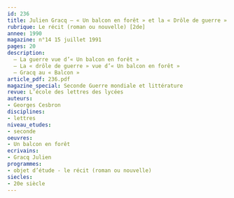 ```yaml
---
id: 236
title: Julien Gracq – « Un balcon en forêt » et la « Drôle de guerre » 
rubrique: Le récit (roman ou nouvelle) [2de]
annee: 1990
magazine: n°14 15 juillet 1991
pages: 20
description: 
  – La guerre vue d’« Un balcon en forêt »
  – La « drôle de guerre » vue d’« Un balcon en forêt »
  – Gracq au « Balcon »
article_pdf: 236.pdf
magazine_special: Seconde Guerre mondiale et littérature
revue: L’école des lettres des lycées
auteurs:
- Georges Cesbron
disciplines:
- lettres
niveau_etudes:
- seconde
oeuvres:
- Un balcon en forêt
ecrivains:
- Gracq Julien
programmes:
- objet d’étude - le récit (roman ou nouvelle)
siecles:
- 20e siècle
---
```

